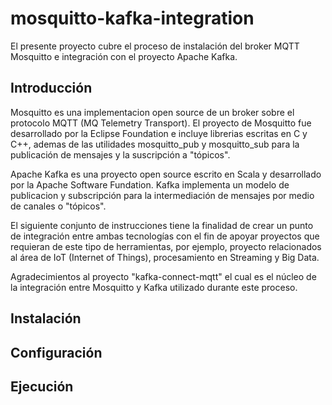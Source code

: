 # mosquitto-kafka-integration

El presente proyecto cubre el proceso de instalación del broker MQTT Mosquitto e integración con el proyecto Apache Kafka.

## Introducción

Mosquitto es una implementacion open source de un broker sobre el protocolo MQTT (MQ Telemetry Transport). El proyecto de Mosquitto fue desarrollado por la Eclipse Foundation e incluye librerias escritas en C y C++, ademas de las utilidades mosquitto_pub y mosquitto_sub para la publicación de mensajes y la suscripción a "tópicos".

Apache Kafka es una proyecto open source escrito en Scala y desarrollado por la Apache Software Fundation. Kafka implementa un modelo de publicacion y subscripción para la intermediación de mensajes por medio de canales o "tópicos".

El siguiente conjunto de instrucciones tiene la finalidad de crear un punto de integración entre ambas tecnologías con el fin de apoyar proyectos que requieran de este tipo de herramientas, por ejemplo, proyecto relacionados al área de IoT (Internet of Things), procesamiento en Streaming y Big Data.

Agradecimientos al proyecto "kafka-connect-mqtt" el cual es el núcleo de la integración entre Mosquitto y Kafka utilizado durante este proceso.

## Instalación

## Configuración

## Ejecución


